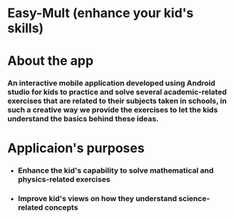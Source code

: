 # Easy-Mult (enhance your kid's skills)

# About the app
### An interactive mobile application developed using Android studio for kids to practice and solve several academic-related exercises that are related to their subjects taken in schools, in such a creative way we provide the exercises to let the kids understand the basics behind these ideas.


# Applicaion's purposes

* ### Enhance the kid's capability to solve mathematical and physics-related exercises
* ### Improve kid's views on how they understand science-related concepts
